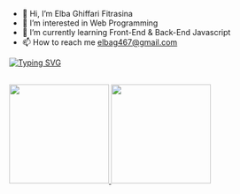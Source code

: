 - 👋 Hi, I’m Elba Ghiffari Fitrasina
- 👀 I’m interested in Web Programming
- 🌱 I’m currently learning Front-End & Back-End Javascript
- 📫 How to reach me elbag467@gmail.com

<a href="https://git.io/typing-svg"><img src="https://readme-typing-svg.demolab.com?font=Bitcount+Ink&pause=1000&center=true&vCenter=true&multiline=true&width=1000&height=120&lines=%F0%9F%91%8B+Hi%2C+I'm+Elba;I'm+a+web+developer%2C;currently+working+with+Node.js+and+PHP.;Always+curious%2C+always+building." alt="Typing SVG" /></a>
<br><br>


<p align="left">
<a href="https://github.com/dimasmds">
  <img height="180em" src="https://github-readme-stats-eight-theta.vercel.app/api?username=Elghiffari28&show_icons=true&theme=algolia&include_all_commits=true&count_private=true"/>
  <img height="180em" src="https://github-readme-stats-eight-theta.vercel.app/api/top-langs/?username=Elghiffari28&layout=compact&langs_count=8&theme=algolia"/>
</a>
</p>

<!---
Elghiffari28/Elghiffari28 is a ✨ special ✨ repository because its `README.md` (this file) appears on your GitHub profile.
You can click the Preview link to take a look at your changes.
--->
